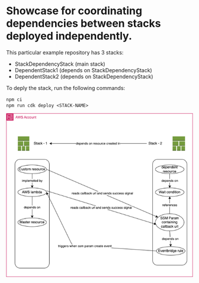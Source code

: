 # Showcase for coordinating dependencies between stacks deployed independently.

This particular example repository has 3 stacks:
 - StackDependencyStack (main stack)
 - DependentStack1 (depends on StackDependencyStack)
 - DependentStack2 (depends on StackDependencyStack)

To deply the stack, run the following commands:
```
npm ci
npm run cdk deploy <STACK-NAME>
```

![architecture](./inter-stackdependency-architecture.png)